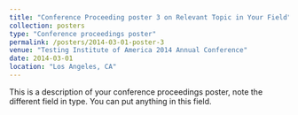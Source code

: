 ```yaml
---
title: "Conference Proceeding poster 3 on Relevant Topic in Your Field"
collection: posters
type: "Conference proceedings poster"
permalink: /posters/2014-03-01-poster-3
venue: "Testing Institute of America 2014 Annual Conference"
date: 2014-03-01
location: "Los Angeles, CA"
---
```


This is a description of your conference proceedings poster, note the different field in type. You can put anything in this field.
